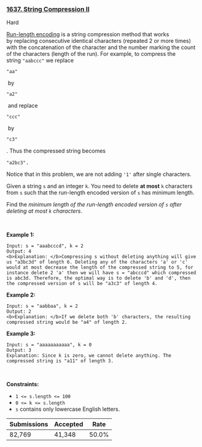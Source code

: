 ### [1637. String Compression II](https://leetcode.com/problems/string-compression-ii/)

Hard

[Run-length encoding](http://en.wikipedia.org/wiki/Run-length_encoding) is a string compression method that works by replacing consecutive identical characters (repeated 2 or more times) with the concatenation of the character and the number marking the count of the characters (length of the run). For example, to compress the string `` "aabccc" `` we replace 

<font face="monospace"><code>"aa"</code></font>

 by 

<font face="monospace"><code>"a2"</code></font>

 and replace 

<font face="monospace"><code>"ccc"</code></font>

 by 

<font face="monospace"><code>"c3"</code></font>

. Thus the compressed string becomes 

<font face="monospace"><code>"a2bc3"</code>.</font>

Notice that in this problem, we are not adding `` '1' `` after single characters.

Given a string `` s `` and an integer `` k ``. You need to delete __at most__ `` k `` characters from `` s `` such that the run-length encoded version of `` s `` has minimum length.

Find the _minimum length of the run-length encoded version of _`` s ``_ after deleting at most _`` k ``_ characters_.

 

<strong class="example">Example 1:</strong>

```
Input: s = "aaabcccd", k = 2
Output: 4
<b>Explanation: </b>Compressing s without deleting anything will give us "a3bc3d" of length 6. Deleting any of the characters 'a' or 'c' would at most decrease the length of the compressed string to 5, for instance delete 2 'a' then we will have s = "abcccd" which compressed is abc3d. Therefore, the optimal way is to delete 'b' and 'd', then the compressed version of s will be "a3c3" of length 4.
```

<strong class="example">Example 2:</strong>

```
Input: s = "aabbaa", k = 2
Output: 2
<b>Explanation: </b>If we delete both 'b' characters, the resulting compressed string would be "a4" of length 2.
```

<strong class="example">Example 3:</strong>

```
Input: s = "aaaaaaaaaaa", k = 0
Output: 3
Explanation: Since k is zero, we cannot delete anything. The compressed string is "a11" of length 3.
```

 

__Constraints:__

*   `` 1 <= s.length <= 100 ``
*   `` 0 <= k <= s.length ``
*   `` s `` contains only lowercase English letters.

| Submissions    | Accepted     | Rate   |
| -------------- | ------------ | ------ |
| 82,769 | 41,348 | 50.0% |